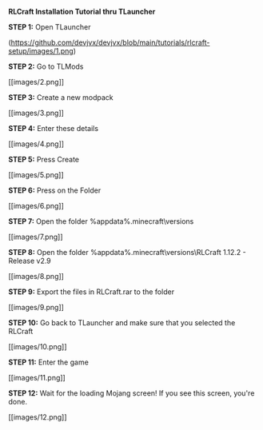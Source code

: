 **RLCraft Installation Tutorial thru TLauncher**

**STEP 1:** Open TLauncher

(https://github.com/devjvx/devjvx/blob/main/tutorials/rlcraft-setup/images/1.png)

**STEP 2:** Go to TLMods

[[images/2.png]]

**STEP 3:** Create a new modpack

[[images/3.png]]

**STEP 4:** Enter these details

[[images/4.png]]

**STEP 5:** Press Create

[[images/5.png]]

**STEP 6:** Press on the Folder 

[[images/6.png]]

**STEP 7:** Open the folder %appdata%.minecraft\versions

[[images/7.png]]

**STEP 8:** Open the folder %appdata%\.minecraft\versions\RLCraft 1.12.2 - Release v2.9

[[images/8.png]]

**STEP 9:** Export the files in RLCraft.rar to the folder

[[images/9.png]]

**STEP 10:** Go back to TLauncher and make sure that you selected the RLCraft

[[images/10.png]]

**STEP 11:** Enter the game

[[images/11.png]]

**STEP 12:** Wait for the loading Mojang screen! If you see this screen, you're done.

[[images/12.png]]
